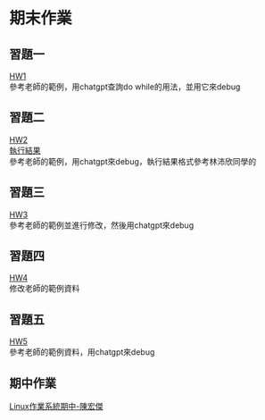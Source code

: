# 期末作業

## 習題一
[HW1](https://github.com/jerry92916/cpu2os/blob/jerry92916-patch-1/02-%E7%B3%BB%E7%B5%B1%E7%A8%8B%E5%BC%8F/02-%E7%B7%A8%E8%AD%AF%E5%99%A8/01-%E7%B0%A1%E6%98%93%E7%B7%A8%E8%AD%AF%E5%99%A8/03c-compiler3/compiler.c)\
參考老師的範例，用chatgpt查詢do while的用法，並用它來debug
## 習題二
[HW2](https://github.com/jerry92916/cpu2os/blob/jerry92916-patch-1/02-%E7%B3%BB%E7%B5%B1%E7%A8%8B%E5%BC%8F/02-%E7%B7%A8%E8%AD%AF%E5%99%A8/02-c4%E7%B7%A8%E8%AD%AF%E5%99%A8/00d-c4symdump/c4.c)\
[執行結果](https://github.com/jerry92916/cpu2os/blob/jerry92916-patch-1/02-%E7%B3%BB%E7%B5%B1%E7%A8%8B%E5%BC%8F/02-%E7%B7%A8%E8%AD%AF%E5%99%A8/02-c4%E7%B7%A8%E8%AD%AF%E5%99%A8/00d-c4symdump/c4power2.c.md)\
參考老師的範例，用chatgpt來debug，執行結果格式參考林沛欣同學的
## 習題三
[HW3](https://github.com/jerry92916/cpu2os/blob/jerry92916-patch-1/02-%E7%B3%BB%E7%B5%B1%E7%A8%8B%E5%BC%8F/02-%E7%B7%A8%E8%AD%AF%E5%99%A8/02-c4%E7%B7%A8%E8%AD%AF%E5%99%A8/00e-c4for/c4.c)\
參考老師的範例並進行修改，然後用chatgpt來debug
## 習題四
[HW4](https://github.com/jerry92916/cpu2os/tree/jerry92916-patch-1/HW4)\
修改老師的範例資料
## 習題五
[HW5](https://github.com/jerry92916/cpu2os/tree/jerry92916-patch-1/HW5)\
參考老師的範例資料，用chatgpt來debug
## 期中作業
[Linux作業系統期中-陳宏傑](https://github.com/jerry92916/cpu2os/blob/jerry92916-patch-1/Linux%E4%BD%9C%E6%A5%AD%E7%B3%BB%E7%B5%B1%E6%9C%9F%E4%B8%AD-%E9%99%B3%E5%AE%8F%E5%82%91.pptx)
